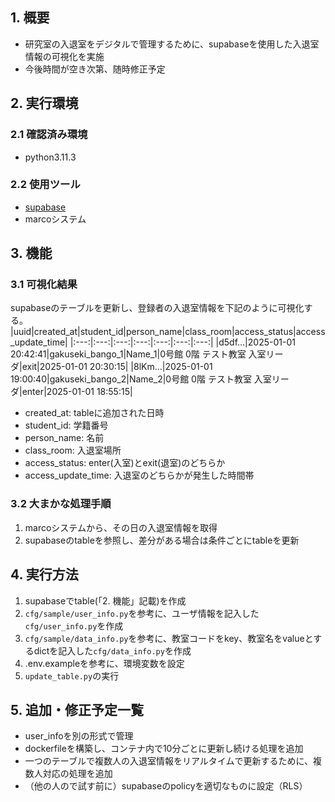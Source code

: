 ## 1. 概要
- 研究室の入退室をデジタルで管理するために、supabaseを使用した入退室情報の可視化を実施
- 今後時間が空き次第、随時修正予定

## 2. 実行環境
### 2.1 確認済み環境
- python3.11.3

### 2.2 使用ツール
- [supabase](https://supabase.com/)
- marcoシステム

## 3. 機能
### 3.1 可視化結果
supabaseのテーブルを更新し、登録者の入退室情報を下記のように可視化する。
|uuid|created_at|student_id|person_name|class_room|access_status|access_update_time|
|:---:|:---:|:---:|:---:|:---:|:---:|:---:|
|d5df...|2025-01-01 20:42:41|gakuseki_bango_1|Name_1|0号館  0階 テスト教室 入室リーダ|exit|2025-01-01 20:30:15|
|8lKm...|2025-01-01 19:00:40|gakuseki_bango_2|Name_2|0号館  0階 テスト教室 入室リーダ|enter|2025-01-01 18:55:15|
- created_at: tableに追加された日時
- student_id: 学籍番号
- person_name: 名前
- class_room: 入退室場所
- access_status: enter(入室)とexit(退室)のどちらか
- access_update_time: 入退室のどちらかが発生した時間帯

### 3.2 大まかな処理手順
1. marcoシステムから、その日の入退室情報を取得
2. supabaseのtableを参照し、差分がある場合は条件ごとにtableを更新

## 4. 実行方法
1. supabaseでtable(「2. 機能」記載)を作成
2. `cfg/sample/user_info.py`を参考に、ユーザ情報を記入した`cfg/user_info.py`を作成
3. `cfg/sample/data_info.py`を参考に、教室コードをkey、教室名をvalueとするdictを記入した`cfg/data_info.py`を作成
4. .env.exampleを参考に、環境変数を設定
5. `update_table.py`の実行


## 5. 追加・修正予定一覧
- user_infoを別の形式で管理
- dockerfileを構築し、コンテナ内で10分ごとに更新し続ける処理を追加
- 一つのテーブルで複数人の入退室情報をリアルタイムで更新するために、複数人対応の処理を追加
- （他の人ので試す前に）supabaseのpolicyを適切なものに設定（RLS）


